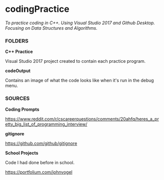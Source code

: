 # codingPractice

*To practice coding in C++. Using Visual Studio 2017 and Github Desktop. Focusing on Data Structures and Algorithms.*


### FOLDERS

**C++ Practice** 

Visual Studio 2017 project created to contain each practice program. 

**codeOutput**

Contains an image of what the code looks like when it's run in the debug menu. 


### SOURCES

**Coding Prompts**

https://www.reddit.com/r/cscareerquestions/comments/20ahfq/heres_a_pretty_big_list_of_programming_interview/

**gitignore**

https://github.com/github/gitignore

**School Projects**

Code I had done before in school. 

https://portfolium.com/johnvogel
